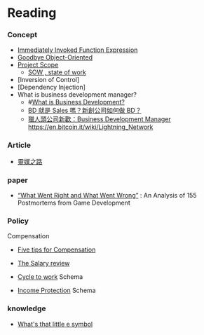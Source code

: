 # Reading


### Concept
- [Immediately Invoked Function Expression](http://benalman.com/news/2010/11/immediately-invoked-function-expression/)
- [Goodbye Object-Oriented](https://medium.com/@cscalfani/goodbye-object-oriented-programming-a59cda4c0e53#.9adp7k2g3)
- [Project Scope](http://searchcio.techtarget.com/definition/project-scope)
    + [SOW , state of work](http://www.tutorialspoint.com/management_concepts/statement_of_work.htm)
- [Inversion of Control]
- [Dependency Injection]
- What is business development manager?
    - #[What is Business Development?](http://www.businessdevelopmentmanagerjobdescription.com/what-is-business-development/)
    - [BD 就是 Sales 嗎？新創公司如何做 BD？](https://blog.alphacamp.co/2015/07/22/startup-bd-sales/)
    - [獵人頭公司新歡：Business Development Manager](http://www.thenewslens.com/article/882)
https://en.bitcoin.it/wiki/Lightning_Network

### Article
- [靈媒之路](http://samtiger.pixnet.net/blog/category/1401943)

### paper
- [“What Went Right and What Went Wrong”](https://www.microsoft.com/en-us/research/publication/what-went-right-and-what-went-wrong-an-analysis-of-155-postmortems-from-game-development/) : An Analysis of 155 Postmortems from Game Development

### Policy
Compensation
- [Five tips for Compensation](http://www.trinet.com/blog/2014/05/15/five-tips-for-successful-compensation-reviews/)
- [The Salary review](http://www.payscale.com/compensation-today/2009/05/the-salary-review-process)

- [Cycle to work](http://www.citizensinformation.ie/en/money_and_tax/tax/income_tax_credits_and_reliefs/cycle_to_work_scheme.html) Schema
- [Income Protection](https://www.irishlife.ie/life-insurance/income-protection) Schema


### knowledge
- [What's that little e symbol](http://www.thedieline.com/blog/2008/9/17/whats-that-little-e-symbol.html)
